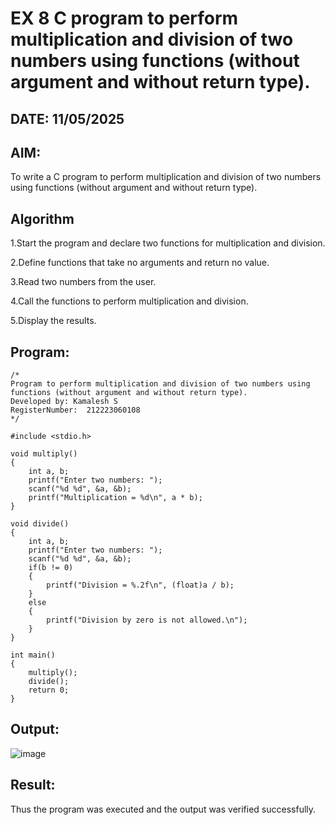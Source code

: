 # EX 8 C program to perform multiplication and division of two numbers using functions (without argument and without return type).
## DATE: 11/05/2025
## AIM:
To write a C program to perform multiplication and division of two numbers using functions (without argument and without return type).

## Algorithm
1.Start the program and declare two functions for multiplication and division.

2.Define functions that take no arguments and return no value.

3.Read two numbers from the user.

4.Call the functions to perform multiplication and division.

5.Display the results. 

## Program:
```
/*
Program to perform multiplication and division of two numbers using functions (without argument and without return type).
Developed by: Kamalesh S
RegisterNumber:  212223060108
*/

#include <stdio.h>

void multiply()
{
    int a, b;
    printf("Enter two numbers: ");
    scanf("%d %d", &a, &b);
    printf("Multiplication = %d\n", a * b);
}

void divide()
{
    int a, b;
    printf("Enter two numbers: ");
    scanf("%d %d", &a, &b);
    if(b != 0)
    {
        printf("Division = %.2f\n", (float)a / b);
    }
    else
    {
        printf("Division by zero is not allowed.\n");
    }
}

int main()
{
    multiply();
    divide();
    return 0;
}

```

## Output:
![image](https://github.com/user-attachments/assets/a7fc5884-af18-497a-af27-03fcafd0288a)



## Result:
Thus the program was executed and the output was verified successfully.
